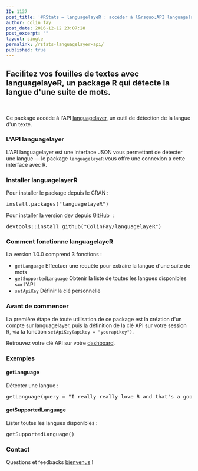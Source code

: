 ```yaml
---
ID: 1137
post_title: '#RStats — languagelayeR : accéder à l&rsquo;API languagelayer avec R'
author: colin_fay
post_date: 2016-12-12 23:07:28
post_excerpt: ""
layout: single
permalink: /rstats-languagelayer-api/
published: true
---
```

<h2>Facilitez vos fouilles de textes avec languagelayeR, un package R qui détecte la langue d'une suite de mots.<!--more--></h2>
&nbsp;

Ce package accède à l'API <a href="https://languagelayer.com/" target="_blank">languagelayer</a>, un outil de détection de la langue d'un texte.
<h3>L'API languagelayer</h3>
L'API languagelayer est une interface JSON vous permettant de détecter une langue — le package <code>languagelayeR</code> vous offre une connexion a cette interface avec R.
<h3>Installer languagelayerR</h3>
Pour installer le package depuis le CRAN :
<pre class="{r}">install.packages("languagelayeR")</pre>
Pour installer la version dev depuis <a href="https://github.com/ColinFay" target="_blank">GitHub</a>  :
<pre class="{r}">devtools::install_github("ColinFay/languagelayeR")</pre>
<h3>Comment fonctionne languagelayeR</h3>
La version 1.0.0 comprend 3 fonctions :
<ul>
 	<li><code>getLanguage</code> Effectuer une requête pour extraire la langue d'une suite de mots</li>
 	<li><code>getSupportedLanguage</code> Obtenir la liste de toutes les langues disponibles sur l'API</li>
 	<li><code>setApiKey</code> Définir la clé personnelle</li>
</ul>
<h3>Avant de commencer</h3>
La première étape de toute utilisation de ce package est la création d'un compte sur languagelayer, puis la définition de la clé API sur votre session R, via la fonction <code>setApiKey(apikey = "yourapikey")</code>.

Retrouvez votre clé API sur votre <a href="https://languagelayer.com/dashboard">dashboard</a>.
<h3>Exemples</h3>
<h4>getLanguage</h4>
Détecter une langue :
<pre class="{r}">getLanguage(query = "I really really love R and that's a good thing, right?")</pre>
<h4>getSupportedLanguage</h4>
Lister toutes les langues disponibles :
<pre class="{r}">getSupportedLanguage()</pre>
<h3>Contact</h3>
Questions et feedbacks <a href="mailto:contact@colinfay.me" target="_blank">bienvenus</a> !
